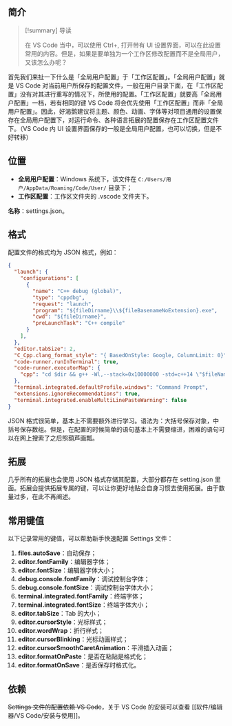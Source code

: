 ## 简介

> [!summary] 导读
> 
> 在 VS Code 当中，可以使用 Ctrl+, 打开带有 UI 设置界面，可以在此设置常用的内容。但是，如果是要单独为一个工作区修改配置而不是全局用户，又该怎么办呢？

首先我们来扯一下什么是「全局用户配置」于「工作区配置」。「全局用户配置」就是 VS Code 对当前用户所保存的配置文件，一般在用户目录下面，在「工作区配置」没有对其进行重写的情况下，所使用的配置。「工作区配置」就要高「全局用户配置」一档，若有相同的键 VS Code 将会优先使用「工作区配置」而非「全局用户配置」。因此，好渴鹅建议将主题、颜色、动画、字体等对项目通用的设置保存在全局用户配置下，对运行命令、各种语言拓展的配置保存在工作区配置文件下。（VS Code 内 UI 设置界面保存的一般是全局用户配置，也可以切换，但是不好转移）

## 位置

- **全局用户配置**：Windows 系统下，该文件在 `C:/Users/用户/AppData/Roaming/Code/User/` 目录下；
- **工作区配置**：工作区文件夹的 .vscode 文件夹下。

**名称**：settings.json。

## 格式

配置文件的格式均为 JSON 格式，例如：

```json
{
  "launch": {
    "configurations": [
      {
        "name": "C++ debug (global)",
        "type": "cppdbg",
        "request": "launch",
        "program": "${fileDirname}\\${fileBasenameNoExtension}.exe",
        "cwd": "${fileDirname}",
        "preLaunchTask": "C++ compile"
      }
    ],
  },
  "editor.tabSize": 2,
  "C_Cpp.clang_format_style": "{ BasedOnStyle: Google, ColumnLimit: 0}",
  "code-runner.runInTerminal": true,
  "code-runner.executorMap": {
    "cpp": "cd $dir && g++ -Wl,--stack=0x10000000 -std=c++14 \"$fileName\" -o \"$fileNameWithoutExt\".exe && $dir\"$fileNameWithoutExt\".exe",
  },
  "terminal.integrated.defaultProfile.windows": "Command Prompt",
  "extensions.ignoreRecommendations": true,
  "terminal.integrated.enableMultiLinePasteWarning": false
}
```

JSON 格式很简单，基本上不需要额外进行学习。语法为：大括号保存对象，中括号保存数组。但是，在配置的时候简单的语句基本上不需要缩进，困难的语句可以在网上搜索了之后照葫芦画瓢。

## 拓展

几乎所有的拓展也会使用 JSON 格式存储其配置，大部分都存在 setting.json 里面。拓展会提供拓展专属的键，可以让你更好地贴合自身习惯去使用拓展。由于数量过多，在此不再阐述。

## 常用键值

以下记录常用的键值，可以帮助新手快速配置 Settings 文件：

1. **files.autoSave**：自动保存；
2. **editor.fontFamily**：编辑器字体；
3. **editor.fontSize**：编辑器字体大小；
4. **debug.console.fontFamily**：调试控制台字体；
5. **debug.console.fontSize**：调试控制台字体大小；
6. **terminal.integrated.fontFamily**：终端字体；
7. **terminal.integrated.fontSize**：终端字体大小；
8. **editor.tabSize**：Tab 的大小；
9. **editor.cursorStyle**：光标样式；
10. **editor.wordWrap**：折行样式；
11. **editor.cursorBlinking**：光标动画样式；
12. **editor.cursorSmoothCaretAnimation**：平滑插入动画；
13. **editor.formatOnPaste**：是否在粘贴是格式化；
14. **editor.formatOnSave**：是否保存时格式化。

## 依赖

~~Settings 文件的配置依赖 VS Code~~，关于 VS Code 的安装可以查看 [[软件/编辑器/VS Code/安装与使用]]。